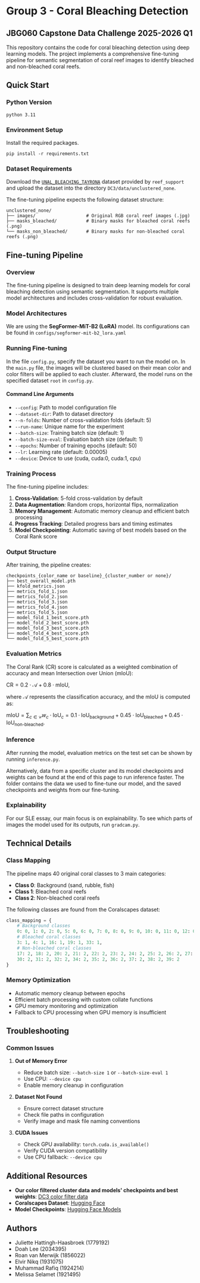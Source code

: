 # Group 3 - Coral Bleaching Detection
## JBG060 Capstone Data Challenge 2025-2026 Q1

This repository contains the code for coral bleaching detection using deep learning models. The project implements a comprehensive fine-tuning pipeline for semantic segmentation of coral reef images to identify bleached and non-bleached coral reefs.

## Quick Start
### Python Version
```aiignore
python 3.11
```

### Environment Setup

Install the required packages.
```
pip install -r requirements.txt
```

### Dataset Requirements
Download the [`UNAL_BLEACHING_TAYRONA`](https://drive.google.com/drive/folders/1mOuhlo0y-b65eo8QzlyUYLQMpwmvJYXF?usp=sharing) 
dataset provided by `reef_support` and upload the dataset into the directory `DC3/data/unclustered_none`.

The fine-tuning pipeline expects the following dataset structure:
```
unclustered_none/
├── images/                   # Original RGB coral reef images (.jpg)
├── masks_bleached/           # Binary masks for bleached coral reefs (.png)
└── masks_non_bleached/       # Binary masks for non-bleached coral reefs (.png)
```

## Fine-tuning Pipeline
### Overview
The fine-tuning pipeline is designed to train deep learning models for coral bleaching detection using semantic segmentation. It supports multiple model architectures and includes cross-validation for robust evaluation.

### Model Architectures
We are using the **SegFormer-MiT-B2 (LoRA)** model. Its configurations can be
found in `configs/segformer-mit-b2_lora.yaml`

### Running Fine-tuning
In the file `config.py`, specify the dataset you want to run the model on.
In the `main.py` file, the images will be clustered based on their mean color and color filters will 
be applied to each cluster. Afterward, the model runs on the specified dataset `root` in `config.py`.

#### Command Line Arguments
- `--config`: Path to model configuration file
- `--dataset-dir`: Path to dataset directory
- `--n-folds`: Number of cross-validation folds (default: 5)
- `--run-name`: Unique name for the experiment
- `--batch-size`: Training batch size (default: 1)
- `--batch-size-eval`: Evaluation batch size (default: 1)
- `--epochs`: Number of training epochs (default: 50)
- `--lr`: Learning rate (default: 0.00005)
- `--device`: Device to use (cuda, cuda:0, cuda:1, cpu)

### Training Process
The fine-tuning pipeline includes:

1. **Cross-Validation**: 5-fold cross-validation by default
2. **Data Augmentation**: Random crops, horizontal flips, normalization
3. **Memory Management**: Automatic memory cleanup and efficient batch processing
4. **Progress Tracking**: Detailed progress bars and timing estimates
5. **Model Checkpointing**: Automatic saving of best models based on the Coral Rank score

### Output Structure
After training, the pipeline creates:
```
checkpoints_{color_name or baseline}_{cluster_number or none}/
├── best_overall_model.pth
├── kfold_metrics.json
├── metrics_fold_1.json
├── metrics_fold_2.json
├── metrics_fold_3.json
├── metrics_fold_4.json
├── metrics_fold_5.json
├── model_fold_1_best_score.pth
├── model_fold_2_best_score.pth
├── model_fold_3_best_score.pth
├── model_fold_4_best_score.pth
└── model_fold_5_best_score.pth
```
### Evaluation Metrics
The Coral Rank (CR) score is calculated as a weighted combination of accuracy and mean Intersection over Union (mIoU):

$`\text{CR} = 0.2 \cdot \mathcal{A} + 0.8 \cdot \text{mIoU}`$,

where $\mathcal{A}$ represents the classification accuracy, and the mIoU is computed as:

$`\text{mIoU} = \sum_{c \in \mathcal{C}} w_c \cdot \text{IoU}_c = 0.1 \cdot \text{IoU}_{\text{background}} + 0.45 \cdot \text{IoU}_{\text{bleached}} + 0.45 \cdot \text{IoU}_{\text{non-bleached}}`$.

### Inference
After running the model, evaluation metrics on the test set can be shown by running `inference.py`.

Alternatively, data from a specific cluster and its model checkpoints and weights
can be found at the end of this page to run inference faster. The folder contains
the data we used to fine-tune our model, and the saved checkpoints and weights from
our fine-tuning.

### Explainability
For our SLE essay, our main focus is on explainability. To see which parts
of images the model used for its outputs, run `gradcam.py`.

## Technical Details
### Class Mapping
The pipeline maps 40 original coral classes to 3 main categories:
- **Class 0**: Background (sand, rubble, fish)
- **Class 1**: Bleached coral reefs
- **Class 2**: Non-bleached coral reefs

The following classes are found from the Coralscapes dataset:
```python
class_mapping = {
    # Background classes
    0: 0, 1: 0, 2: 0, 5: 0, 6: 0, 7: 0, 8: 0, 9: 0, 10: 0, 11: 0, 12: 0, 13: 0, 14: 0, 15: 0,
    # Bleached coral classes
    3: 1, 4: 1, 16: 1, 19: 1, 33: 1,
    # Non-bleached coral classes
    17: 2, 18: 2, 20: 2, 21: 2, 22: 2, 23: 2, 24: 2, 25: 2, 26: 2, 27: 2, 28: 2, 29: 2,
    30: 2, 31: 2, 32: 2, 34: 2, 35: 2, 36: 2, 37: 2, 38: 2, 39: 2
}
```

### Memory Optimization
- Automatic memory cleanup between epochs
- Efficient batch processing with custom collate functions
- GPU memory monitoring and optimization
- Fallback to CPU processing when GPU memory is insufficient

## Troubleshooting
### Common Issues
1. **Out of Memory Error**
   - Reduce batch size: `--batch-size 1` or `--batch-size-eval 1`
   - Use CPU: `--device cpu`
   - Enable memory cleanup in configuration

2. **Dataset Not Found**
   - Ensure correct dataset structure
   - Check file paths in configuration
   - Verify image and mask file naming conventions

3. **CUDA Issues**
   - Check GPU availability: `torch.cuda.is_available()`
   - Verify CUDA version compatibility
   - Use CPU fallback: `--device cpu`

## Additional Resources
- **Our color filtered cluster data and models' checkpoints and best weights**: [DC3 color filter data](https://drive.google.com/drive/folders/1yafN3OAzJ5BbFOOeogXgWdIEAqdzqh-T?usp=sharing)
- **Coralscapes Dataset**: [Hugging Face](https://huggingface.co/datasets/EPFL-ECEO/coralscapes)
- **Model Checkpoints**: [Hugging Face Models](https://huggingface.co/EPFL-ECEO)

## Authors
* Juliette Hattingh-Haasbroek (1779192)
* Doah Lee (2034395)
* Roan van Merwijk (1856022)
* Elvir Nikq (1931075)
* Muhammad Rafiq (1924214)
* Melissa Selamet (1921495)
